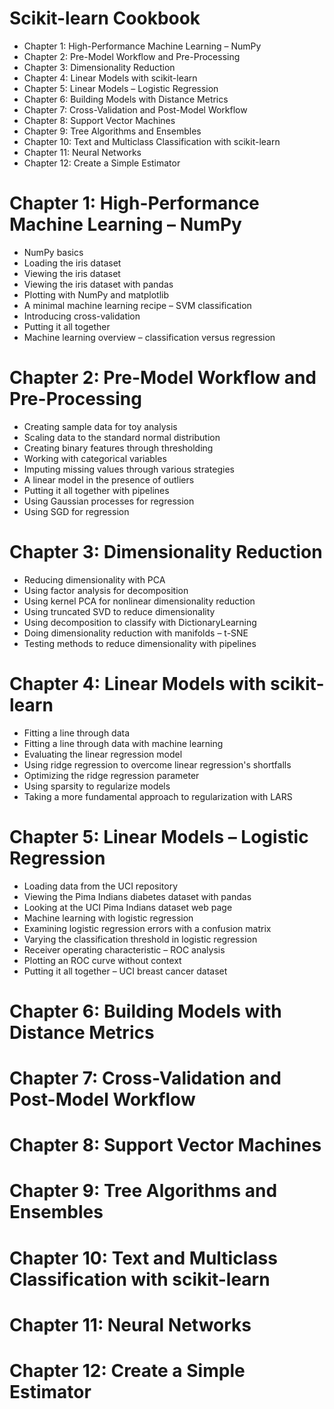 # Scikit-learn Cookbook
- Chapter 1: High-Performance Machine Learning – NumPy
- Chapter 2: Pre-Model Workflow and Pre-Processing
- Chapter 3: Dimensionality Reduction
- Chapter 4: Linear Models with scikit-learn
- Chapter 5: Linear Models – Logistic Regression
- Chapter 6: Building Models with Distance Metrics
- Chapter 7: Cross-Validation and Post-Model Workflow
- Chapter 8: Support Vector Machines
- Chapter 9: Tree Algorithms and Ensembles
- Chapter 10: Text and Multiclass Classification with scikit-learn
- Chapter 11: Neural Networks
- Chapter 12: Create a Simple Estimator

# Chapter 1: High-Performance Machine Learning – NumPy
- NumPy basics
- Loading the iris dataset
- Viewing the iris dataset
- Viewing the iris dataset with pandas
- Plotting with NumPy and matplotlib
- A minimal machine learning recipe – SVM classification
- Introducing cross-validation
- Putting it all together
- Machine learning overview – classification versus regression

# Chapter 2: Pre-Model Workflow and Pre-Processing
- Creating sample data for toy analysis
- Scaling data to the standard normal distribution
- Creating binary features through thresholding
- Working with categorical variables
- Imputing missing values through various strategies
- A linear model in the presence of outliers
- Putting it all together with pipelines
- Using Gaussian processes for regression
- Using SGD for regression

# Chapter 3: Dimensionality Reduction
- Reducing dimensionality with PCA
- Using factor analysis for decomposition
- Using kernel PCA for nonlinear dimensionality reduction
- Using truncated SVD to reduce dimensionality
- Using decomposition to classify with DictionaryLearning
- Doing dimensionality reduction with manifolds – t-SNE
- Testing methods to reduce dimensionality with pipelines

# Chapter 4: Linear Models with scikit-learn
- Fitting a line through data
- Fitting a line through data with machine learning
- Evaluating the linear regression model
- Using ridge regression to overcome linear regression's shortfalls
- Optimizing the ridge regression parameter
- Using sparsity to regularize models
- Taking a more fundamental approach to regularization with LARS

# Chapter 5: Linear Models – Logistic Regression
- Loading data from the UCI repository
- Viewing the Pima Indians diabetes dataset with pandas
- Looking at the UCI Pima Indians dataset web page
- Machine learning with logistic regression
- Examining logistic regression errors with a confusion matrix
- Varying the classification threshold in logistic regression
- Receiver operating characteristic – ROC analysis
- Plotting an ROC curve without context
- Putting it all together – UCI breast cancer dataset

# Chapter 6: Building Models with Distance Metrics
# Chapter 7: Cross-Validation and Post-Model Workflow
# Chapter 8: Support Vector Machines
# Chapter 9: Tree Algorithms and Ensembles
# Chapter 10: Text and Multiclass Classification with scikit-learn
# Chapter 11: Neural Networks
# Chapter 12: Create a Simple Estimator